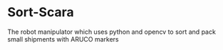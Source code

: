 # Sort-Scara
The robot manipulator which uses python and opencv to sort and pack small shipments with ARUCO markers
